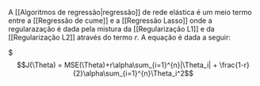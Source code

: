 ---
---

A [[Algoritmos de regressão|regressão]] de rede elástica é um meio termo entre a [[Regressão de cume]] e a [[Regressão Lasso]] onde a regularazação é dada pela mistura da [[Regularização L1]] e da [[Regularização L2]] através do termo $r$. A equação é dada a seguir:

$$$J(\Theta) = MSE(\Theta)+r\alpha\sum_{i=1}^{n}|\Theta_i| + \frac{1-r}{2}\alpha\sum_{i=1}^{n}\Theta_i^2$$